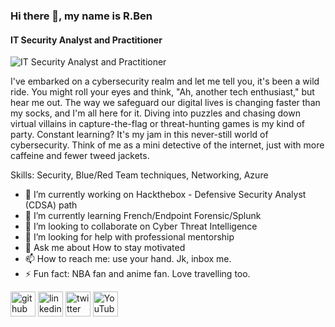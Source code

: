 ### Hi there 👋, my name is R.Ben
#### IT Security Analyst and Practitioner
![IT Security Analyst and Practitioner](https://imgur.com/xf2TmgV)

I've embarked on a cybersecurity realm and let me tell you, it's been a wild ride. You might roll your eyes and think, "Ah, another tech enthusiast," but hear me out. The way we safeguard our digital lives is changing faster than my socks, and I'm all here for it. Diving into puzzles and chasing down virtual villains in capture-the-flag or threat-hunting games is my kind of party. Constant learning? It's my jam in this never-still world of cybersecurity. Think of me as a mini detective of the internet, just with more caffeine and fewer tweed jackets.

Skills: Security, Blue/Red Team techniques, Networking, Azure

- 🔭 I’m currently working on Hackthebox - Defensive Security Analyst (CDSA) path 
- 🌱 I’m currently learning French/Endpoint Forensic/Splunk 
- 👯 I’m looking to collaborate on Cyber Threat Intelligence  
- 🤔 I’m looking for help with professional mentorship 
- 💬 Ask me about How to stay motivated 
- 📫 How to reach me: use your hand. Jk, inbox me.  
- ⚡ Fun fact: NBA fan and anime fan. Love travelling too. 


[<img src='https://cdn.jsdelivr.net/npm/simple-icons@3.0.1/icons/github.svg' alt='github' height='40'>](https://github.com/ruralbin)  [<img src='https://cdn.jsdelivr.net/npm/simple-icons@3.0.1/icons/linkedin.svg' alt='linkedin' height='40'>](https://www.linkedin.com/in/www.linkedin.com/in/rubensiuchunglo/)  [<img src='https://cdn.jsdelivr.net/npm/simple-icons@3.0.1/icons/twitter.svg' alt='twitter' height='40'>](https://twitter.com/ruralbin)  [<img src='https://cdn.jsdelivr.net/npm/simple-icons@3.0.1/icons/youtube.svg' alt='YouTube' height='40'>](https://www.youtube.com/channel/@RuralBin)  

